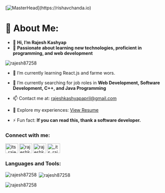 [![MasterHead](https://1.bp.blogspot.com/-7A4WynwLsM...)](https://rishavchanda.io)
# 💫 About Me:
- 👋 **Hi, I’m Rajesh Kashyap**
- 👀 **Passionate about learning new technologies, proficient in programming, and web development**

<p align="left"> <img src="https://komarev.com/ghpvc/?username=rajesh87258&label=Profile%20views&color=0e75b6&style=flat" alt="rajesh87258" /> </p>

- 🌱 I’m currently learning React.js and farme wors.

- 🔭 I’m currently searching for job roles in **Web Development, Software Development, C++, and Java Programming**

- 📫 Contact me at: [rajeshkashyapapril@gmail.com](mailto:rajeshkashyapapril@gmail.com)

- 📄 Explore my experiences: [View Resume](https://drive.google.com/file/d/1ONJs5VrxkA-MWLYSY9ShpS7cdC0XxjlL/view?usp=sharing)

- ⚡ Fun fact: **If you can read this, thank a software developer.**

<h3 align="left">Connect with me:</h3>
<p align="left">
<a href="https://twitter.com/its_rajeshkshyp" target="_blank"><img align="center" src="https://raw.githubusercontent.com/rahuldkjain/github-profile-readme-generator/master/src/images/icons/Social/twitter.svg" alt="its_rajeshkshyp" height="30" width="40" /></a>
<a href="https://linkedin.com/in/rajeshkashyap" target="_blank"><img align="center" src="https://raw.githubusercontent.com/rahuldkjain/github-profile-readme-generator/master/src/images/icons/Social/linked-in-alt.svg" alt="rajeshkashyap" height="30" width="40" /></a>
<a href="https://facebook.com/rajeshkashyap" target="_blank"><img align="center" src="https://raw.githubusercontent.com/rahuldkjain/github-profile-readme-generator/master/src/images/icons/Social/facebook.svg" alt="rajeshkashyap" height="30" width="40" /></a>
<a href="https://instagram.com/_its_rajesh_kashyap" target="_blank"><img align="center" src="https://raw.githubusercontent.com/rahuldkjain/github-profile-readme-generator/master/src/images/icons/Social/instagram.svg" alt="_its_rajesh_kashyap" height="30" width="40" /></a>
</p>

<h3 align="left">Languages and Tools:</h3>
<p align="left"> 
<!-- List of icons and links to your skills/tools -->
</p>

<p><img align="left" src="https://github-readme-stats.vercel.app/api/top-langs?username=rajesh87258&show_icons=true&locale=en&layout=compact" alt="rajesh87258" /></p>

<p>&nbsp;<img align="center" src="https://github-readme-stats.vercel.app/api?username=rajesh87258&show_icons=true&locale=en" alt="rajesh87258" /></p>

<p><img align="center" src="https://github-readme-streak-stats.herokuapp.com/?user=rajesh87258" alt="rajesh87258" /></p>
